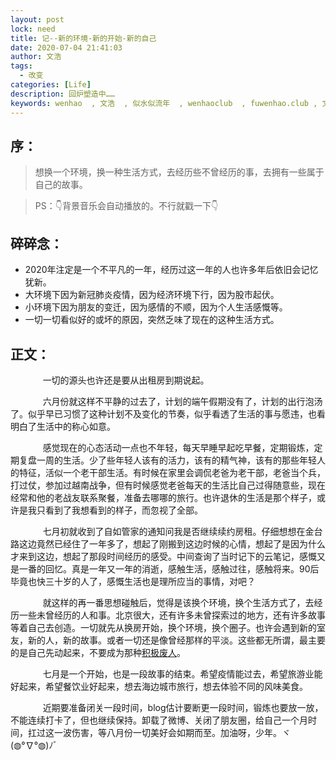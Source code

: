 ```yaml
---
layout: post
lock: need
title: 记--新的环境-新的开始-新的自己
date: 2020-07-04 21:41:03
author: 文浩
tags:
  - 改变
categories: [Life]
description: 回炉塑造中……
keywords: wenhao  , 文浩  , 似水似流年  , wenhaoclub  , fuwenhao.club , 文浩的博客
---
```

## 序：
> 想换一个环境，换一种生活方式，去经历些不曾经历的事，去拥有一些属于自己的故事。

>PS：👇背景音乐会自动播放的。不行就戳一下👇
<link rel="stylesheet" href="https://cdn.jsdelivr.net/gh/wenhaoclub/blog-assets/files/js/css/APlayer.min.css">
<script src="https://cdn.jsdelivr.net/gh/wenhaoclub/blog-assets/files/js/APlayer.min.js"></script>
<script src="https://cdn.jsdelivr.net/npm/meting@1.1.0/dist/Meting.min.js"></script>
<div class="aplayer" data-id="1389090775" data-server="netease" data-type="song" data-mode="single" data-autoplay="true"></div>

## 碎碎念：
- 2020年注定是一个不平凡的一年，经历过这一年的人也许多年后依旧会记忆犹新。
- 大环境下因为新冠肺炎疫情，因为经济环境下行，因为股市起伏。
- 小环境下因为朋友的变迁，因为感情的不顺，因为个人生活感慨等。
- 一切一切看似好的或坏的原因，突然乏味了现在的这种生活方式。


## 正文：

<script src="https://my.openwrite.cn/js/readmore.js" type="text/javascript"></script>
<script>
    const btw = new BTWPlugin();
    btw.init({
        id: 'container-1',
        blogId: '22645-1591856403112-769',
        name: '似水似流年',
        qrcode: 'https://s1.ax1x.com/2020/06/04/tBkyU1.jpg',
        keyword: '文浩',
    });
</script>

&#8195; &#8195; &nbsp; &nbsp; 一切的源头也许还是要从出租房到期说起。
	
&#8195; &#8195; &nbsp; &nbsp; 六月份就这样不平静的过去了，计划的端午假期没有了，计划的出行泡汤了。似乎早已习惯了这种计划不及变化的节奏，似乎看透了生活的事与愿违，也看明白了生活中的称心如意。
	
&#8195; &#8195; &nbsp; &nbsp; 感觉现在的心态活动一点也不年轻，每天早睡早起吃早餐，定期锻炼，定期复盘一周的生活。少了些年轻人该有的活力，该有的精气神，该有的那些年轻人的特征，活似一个老干部生活。有时候在家里会调侃老爸为老干部，老爸当个兵，打过仗，参加过越南战争，但有时候感觉老爸每天的生活比自己过得随意些，现在经常和他的老战友联系聚餐，准备去哪哪的旅行。也许退休的生活是那个样子，或许是我只看到了我想看到的样子，而忽视了全部。

&#8195; &#8195; &nbsp; &nbsp;  七月初就收到了自如管家的通知问我是否继续续约房租。仔细想想在金台路这边竟然已经住了一年多了，想起了刚搬到这边时候的心情，想起了是因为什么才来到这边，想起了那段时间经历的感受。中间查询了当时记下的云笔记，感慨又是一番的回忆。真是一年又一年的消逝，感触生活，感触过往，感触将来。90后毕竟也快三十岁的人了，感慨生活也是理所应当的事情，对吧？

&#8195; &#8195; &nbsp; &nbsp;  就这样的再一番思想碰触后，觉得是该换个环境，换个生活方式了，去经历一些未曾经历的人和事。北京很大，还有许多未曾探索过的地方，还有许多故事等着自己去创造。一切就先从换房开始，换个环境，换个圈子。也许会遇到新的室友，新的人，新的故事。或者一切还是像曾经那样的平淡。这些都无所谓，最主要的是自己先动起来，不要成为那种[积极废人](https://baike.baidu.com/item/%E7%A7%AF%E6%9E%81%E5%BA%9F%E4%BA%BA/22568299)。

&#8195; &#8195; &nbsp; &nbsp;  七月是一个开始，也是一段故事的结束。希望疫情能过去，希望旅游业能好起来，希望餐饮业好起来，想去海边城市旅行，想去体验不同的风味美食。

&#8195; &#8195; &nbsp; &nbsp;  近期要准备闭关一段时间，blog估计要断更一段时间，锻炼也要放一放，不能连续打卡了，但也继续保持。卸载了微博、关闭了朋友圈，给自己一个月时间，扛过这一波伤害，等八月份一切美好会如期而至。加油呀，少年。ヾ(◍°∇°◍)ﾉﾞ






